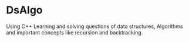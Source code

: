 # DsAlgo
Using C++
Learning and solving questions of data structures, Algorithms and important concepts like recursion and backtracking.
